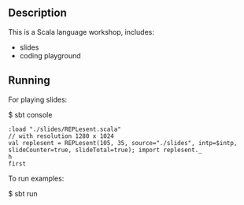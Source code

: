## Description

This is a Scala language workshop, includes:

  - slides
  - coding playground

## Running

For playing slides:

$ sbt console

```
:load "./slides/REPLesent.scala"
// with resolution 1280 x 1024
val replesent = REPLesent(105, 35, source="./slides", intp=$intp, slideCounter=true, slideTotal=true); import replesent._
h
first
```


To run examples:

$ sbt run
